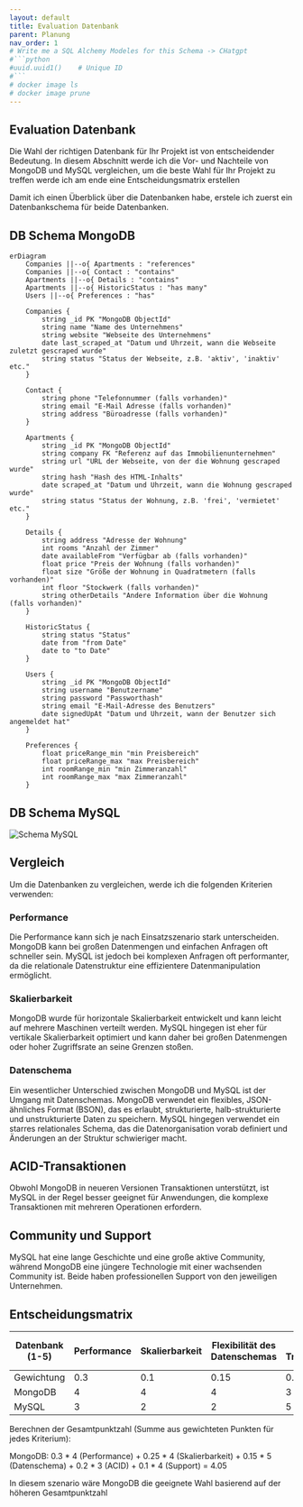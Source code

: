 ```yaml
---
layout: default
title: Evaluation Datenbank
parent: Planung
nav_order: 1
# Write me a SQL Alchemy Modeles for this Schema -> CHatgpt 
#```python
#uuid.uuid1()    # Unique ID
#```
# docker image ls
# docker image prune
---
```

## Evaluation Datenbank

Die Wahl der richtigen Datenbank für Ihr Projekt ist von entscheidender Bedeutung.
In diesem Abschnitt werde ich die Vor- und Nachteile von MongoDB und MySQL vergleichen, um die beste Wahl für Ihr Projekt zu treffen werde ich am ende eine Entscheidungsmatrix erstellen

Damit ich einen Überblick über die Datenbanken habe, erstele ich zuerst ein Datenbankschema für beide Datenbanken.

## DB Schema MongoDB

```mermaid
erDiagram
    Companies ||--o{ Apartments : "references"
    Companies ||--o{ Contact : "contains"
    Apartments ||--o{ Details : "contains"
    Apartments ||--o{ HistoricStatus : "has many"
    Users ||--o{ Preferences : "has"

    Companies {
        string _id PK "MongoDB ObjectId"
        string name "Name des Unternehmens"
        string website "Webseite des Unternehmens"
        date last_scraped_at "Datum und Uhrzeit, wann die Webseite zuletzt gescraped wurde"
        string status "Status der Webseite, z.B. 'aktiv', 'inaktiv' etc."
    }

    Contact {
        string phone "Telefonnummer (falls vorhanden)"
        string email "E-Mail Adresse (falls vorhanden)"
        string address "Büroadresse (falls vorhanden)"
    }

    Apartments {
        string _id PK "MongoDB ObjectId"
        string company FK "Referenz auf das Immobilienunternehmen"
        string url "URL der Webseite, von der die Wohnung gescraped wurde"
        string hash "Hash des HTML-Inhalts"
        date scraped_at "Datum und Uhrzeit, wann die Wohnung gescraped wurde"
        string status "Status der Wohnung, z.B. 'frei', 'vermietet' etc."
    }

    Details {
        string address "Adresse der Wohnung"
        int rooms "Anzahl der Zimmer"
        date availableFrom "Verfügbar ab (falls vorhanden)"
        float price "Preis der Wohnung (falls vorhanden)"
        float size "Größe der Wohnung in Quadratmetern (falls vorhanden)"
        int floor "Stockwerk (falls vorhanden)"
        string otherDetails "Andere Information über die Wohnung (falls vorhanden)"
    }

    HistoricStatus {
        string status "Status"
        date from "from Date"
        date to "to Date"
    }

    Users {
        string _id PK "MongoDB ObjectId"
        string username "Benutzername"
        string password "Passworthash"
        string email "E-Mail-Adresse des Benutzers"
        date signedUpAt "Datum und Uhrzeit, wann der Benutzer sich angemeldet hat"
    }

    Preferences {
        float priceRange_min "min Preisbereich"
        float priceRange_max "max Preisbereich"
        int roomRange_min "min Zimmeranzahl"
        int roomRange_max "max Zimmeranzahl"
    }
```

## DB Schema MySQL

![Schema MySQL](http://www.plantuml.com/plantuml/proxy?cache=no&src=https://raw.githubusercontent.com/danyambuehl/ITCNE23-SEM-Ill/main/docs/02_Plannung/sql_schmea.iuml)

## Vergleich

Um die Datenbanken zu vergleichen, werde ich die folgenden Kriterien verwenden:

### Performance

Die Performance kann sich je nach Einsatzszenario stark unterscheiden. MongoDB kann bei großen Datenmengen und einfachen Anfragen oft schneller sein. MySQL ist jedoch bei komplexen Anfragen oft performanter, da die relationale Datenstruktur eine effizientere Datenmanipulation ermöglicht.

### Skalierbarkeit

MongoDB wurde für horizontale Skalierbarkeit entwickelt und kann leicht auf mehrere Maschinen verteilt werden. MySQL hingegen ist eher für vertikale Skalierbarkeit optimiert und kann daher bei großen Datenmengen oder hoher Zugriffsrate an seine Grenzen stoßen.

### Datenschema

Ein wesentlicher Unterschied zwischen MongoDB und MySQL ist der Umgang mit Datenschemas. MongoDB verwendet ein flexibles, JSON-ähnliches Format (BSON), das es erlaubt, strukturierte, halb-strukturierte und unstrukturierte Daten zu speichern. MySQL hingegen verwendet ein starres relationales Schema, das die Datenorganisation vorab definiert und Änderungen an der Struktur schwieriger macht.

## ACID-Transaktionen

Obwohl MongoDB in neueren Versionen Transaktionen unterstützt, ist MySQL in der Regel besser geeignet für Anwendungen, die komplexe Transaktionen mit mehreren Operationen erfordern.

## Community und Support

MySQL hat eine lange Geschichte und eine große aktive Community, während MongoDB eine jüngere Technologie mit einer wachsenden Community ist. Beide haben professionellen Support von den jeweiligen Unternehmen.

## Entscheidungsmatrix

| **Datenbank**  (1-5)  | **Performance**    | **Skalierbarkeit**  | **Flexibilität des Datenschemas** | **ACID-Transaktionen**  | **Community und Support**      | **Gesamtpunktzahl**  |
|---------------------  |------------------  |---------------------|---------------                    | --------------          | -----------------------------  | -------------------- |
| Gewichtung            | 0.3                | 0.1                 | 0.15                              | 0.2                     |   0.2                          | 
| MongoDB               | 4                  | 4                   | 4                                 | 3                       |   3                            | 3.4             |
| MySQL                 | 3                  | 2                   | 2                                 | 5                       |   4                            | 


Berechnen der Gesamtpunktzahl (Summe aus gewichteten Punkten für jedes Kriterium):

MongoDB: 0.3 * 4 (Performance) + 0.25 * 4 (Skalierbarkeit) + 0.15 * 5 (Datenschema) + 0.2 * 3 (ACID) + 0.1 * 4 (Support) = 4.05

In diesem szenario wäre MongoDB die geeignete Wahl basierend auf der höheren Gesamtpunktzahl
